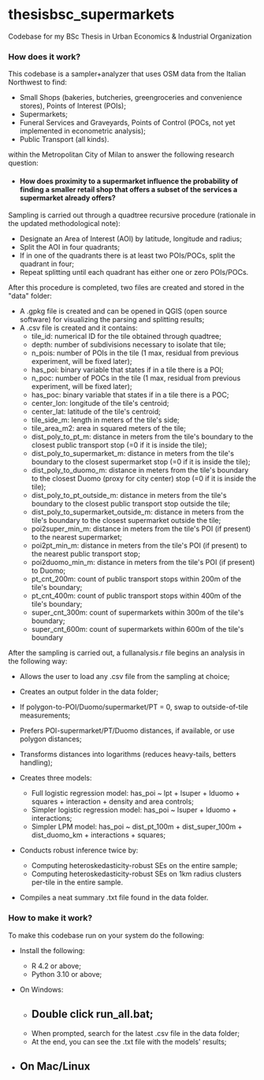 # thesisbsc_supermarkets
Codebase for my BSc Thesis in Urban Economics &amp; Industrial Organization 





### How does it work?

This codebase is a sampler+analyzer that uses OSM data from the Italian Northwest to find:
  - Small Shops (bakeries, butcheries, greengroceries and convenience stores), Points of Interest (POIs);
  - Supermarkets;
  - Funeral Services and Graveyards, Points of Control (POCs, not yet implemented in econometric analysis);
  - Public Transport (all kinds).

within the Metropolitan City of Milan to answer the following research question:
  - #### How does proximity to a supermarket influence the probability of finding a smaller retail shop that offers a subset of the services a supermarket already offers?

Sampling is carried out through a quadtree recursive procedure (rationale in the updated methodological note):
  - Designate an Area of Interest (AOI) by latitude, longitude and radius;
  - Split the AOI in four quadrants;
  - If in one of the quadrants there is at least two POIs/POCs, split the quadrant in four;
  - Repeat splitting until each quadrant has either one or zero POIs/POCs.

After this procedure is completed, two files are created and stored in the "data" folder:
   - A .gpkg file is created and can be opened in QGIS (open source software) for visualizing the parsing and splitting results;
   - A .csv file is created and it contains:
     - tile_id: numerical ID for the tile obtained through quadtree;
     - depth: number of subdivisions necessary to isolate that tile;
     - n_pois: number of POIs in the tile (1 max, residual from previous experiment, will be fixed later);
     - has_poi: binary variable that states if in a tile there is a POI;
     - n_poc: number of POCs in the tile (1 max, residual from previous experiment, will be fixed later);
     - has_poc: binary variable that states if in a tile there is a POC;
     - center_lon: longitude of the tile's centroid;
     - center_lat: latitude of the tile's centroid;
     - tile_side_m: length in meters of the tile's side;
     - tile_area_m2: area in squared meters of the tile;
     - dist_poly_to_pt_m: distance in meters from the tile's boundary to the closest public transport stop (=0 if it is inside the tile);
     - dist_poly_to_supermarket_m: distance in meters from the tile's boundary to the closest supermarket stop (=0 if it is inside the tile);
     - dist_poly_to_duomo_m: distance in meters from the tile's boundary to the closest Duomo (proxy for city center) stop (=0 if it is inside the tile);
     - dist_poly_to_pt_outside_m: distance in meters from the tile's boundary to the closest public transport stop outside the tile;
     - dist_poly_to_supermarket_outside_m: distance in meters from the tile's boundary to the closest supermarket outside the tile;
     - poi2super_min_m: distance in meters from the tile's POI (if present) to the nearest supermarket;
     - poi2pt_min_m: distance in meters from the tile's POI (if present) to the nearest public transport stop;
     - poi2duomo_min_m: distance in meters from the tile's POI (if present) to Duomo;
     - pt_cnt_200m: count of public transport stops within 200m of the tile's boundary;
     - pt_cnt_400m: count of public transport stops within 400m of the tile's boundary;
     - super_cnt_300m: count of supermarkets within 300m of the tile's boundary;
     - super_cnt_600m: count of supermarkets within 600m of the tile's boundary

After the sampling is carried out, a fullanalysis.r file begins an analysis in the following way:
   - Allows the user to load any .csv file from the sampling at choice;
   - Creates an output folder in the data folder;
   - If polygon-to-POI/Duomo/supermarket/PT = 0, swap to outside-of-tile measurements;
   - Prefers POI-supermarket/PT/Duomo distances, if available, or use polygon distances;
   - Transforms distances into logarithms (reduces heavy-tails, betters handling);
   - Creates three models:
      - Full logistic regression model: has_poi ~ lpt + lsuper + lduomo + squares + interaction + density and area controls;
      - Simpler logistic regression model: has_poi ~ lsuper + lduomo + interactions;
      - Simpler LPM model: has_poi ~ dist_pt_100m + dist_super_100m + dist_duomo_km + interactions + squares;

   - Conducts robust inference twice by:
      - Computing heteroskedasticity-robust SEs on the entire sample;
      - Computing heteroskedasticity-robust SEs on 1km radius clusters per-tile in the entire sample.

   - Compiles a neat summary .txt file found in the data folder.

### How to make it work?

To make this codebase run on your system do the following:

   - Install the following:
      - R 4.2 or above;
      - Python 3.10 or above;

   - On Windows:
      - Double click run_all.bat;
         - 
      - When prompted, search for the latest .csv file in the data folder;
      - At the end, you can see the .txt file with the models' results;
        
   - On Mac/Linux
      - 

 

